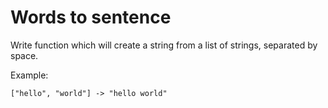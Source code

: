 # Words to sentence

Write function which will create a string from a list of strings, separated by space.

Example:

`["hello", "world"] -> "hello world"`
